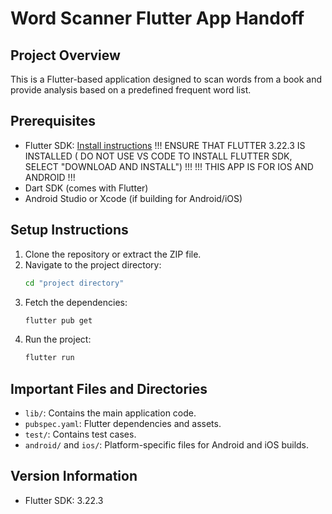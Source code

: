 
# Word Scanner Flutter App Handoff

## Project Overview
This is a Flutter-based application designed to scan words from a book and provide analysis based on a predefined frequent word list.

## Prerequisites
- Flutter SDK: [Install instructions](https://flutter.dev/docs/get-started/install) !!! ENSURE THAT FLUTTER 3.22.3 IS INSTALLED ( DO NOT USE VS CODE TO INSTALL FLUTTER SDK, SELECT "DOWNLOAD AND INSTALL") !!!  !!! THIS APP IS FOR IOS AND ANDROID !!!
- Dart SDK (comes with Flutter)
- Android Studio or Xcode (if building for Android/iOS)

## Setup Instructions
1. Clone the repository or extract the ZIP file.
2. Navigate to the project directory:
   ```bash
   cd "project directory"
   ```
3. Fetch the dependencies:
   ```bash
   flutter pub get
   ```
4. Run the project:
   ```bash
   flutter run
   ```

## Important Files and Directories
- `lib/`: Contains the main application code.
- `pubspec.yaml`: Flutter dependencies and assets.
- `test/`: Contains test cases.
- `android/` and `ios/`: Platform-specific files for Android and iOS builds.

## Version Information
- Flutter SDK: 3.22.3

